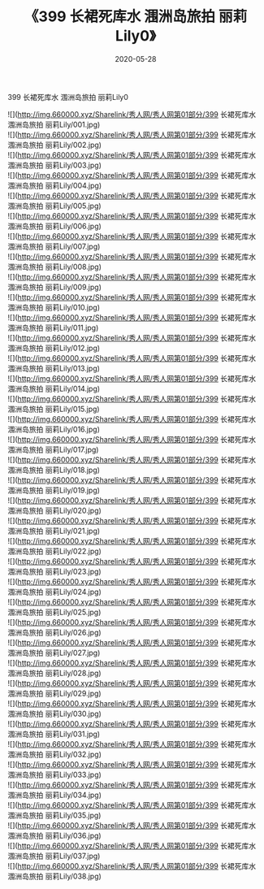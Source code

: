 ﻿---
layout: post
title:  《399 长裙死库水 涠洲岛旅拍 丽莉Lily0》
date:   2020-05-28
img: http://img.660000.xyz/Sharelink/秀人网/秀人网第01部分/399 长裙死库水 涠洲岛旅拍 丽莉Lily0/000.jpg
categories: [美女, 清纯, 唯美]
---

399 长裙死库水 涠洲岛旅拍 丽莉Lily0

  ![](http://img.660000.xyz/Sharelink/秀人网/秀人网第01部分/399 长裙死库水 涠洲岛旅拍 丽莉Lily/001.jpg) <br> ![](http://img.660000.xyz/Sharelink/秀人网/秀人网第01部分/399 长裙死库水 涠洲岛旅拍 丽莉Lily/002.jpg) <br> ![](http://img.660000.xyz/Sharelink/秀人网/秀人网第01部分/399 长裙死库水 涠洲岛旅拍 丽莉Lily/003.jpg) <br> ![](http://img.660000.xyz/Sharelink/秀人网/秀人网第01部分/399 长裙死库水 涠洲岛旅拍 丽莉Lily/004.jpg) <br> ![](http://img.660000.xyz/Sharelink/秀人网/秀人网第01部分/399 长裙死库水 涠洲岛旅拍 丽莉Lily/005.jpg) <br> ![](http://img.660000.xyz/Sharelink/秀人网/秀人网第01部分/399 长裙死库水 涠洲岛旅拍 丽莉Lily/006.jpg) <br> ![](http://img.660000.xyz/Sharelink/秀人网/秀人网第01部分/399 长裙死库水 涠洲岛旅拍 丽莉Lily/007.jpg) <br> ![](http://img.660000.xyz/Sharelink/秀人网/秀人网第01部分/399 长裙死库水 涠洲岛旅拍 丽莉Lily/008.jpg) <br> ![](http://img.660000.xyz/Sharelink/秀人网/秀人网第01部分/399 长裙死库水 涠洲岛旅拍 丽莉Lily/009.jpg) <br> ![](http://img.660000.xyz/Sharelink/秀人网/秀人网第01部分/399 长裙死库水 涠洲岛旅拍 丽莉Lily/010.jpg) <br> ![](http://img.660000.xyz/Sharelink/秀人网/秀人网第01部分/399 长裙死库水 涠洲岛旅拍 丽莉Lily/011.jpg) <br> ![](http://img.660000.xyz/Sharelink/秀人网/秀人网第01部分/399 长裙死库水 涠洲岛旅拍 丽莉Lily/012.jpg) <br> ![](http://img.660000.xyz/Sharelink/秀人网/秀人网第01部分/399 长裙死库水 涠洲岛旅拍 丽莉Lily/013.jpg) <br> ![](http://img.660000.xyz/Sharelink/秀人网/秀人网第01部分/399 长裙死库水 涠洲岛旅拍 丽莉Lily/014.jpg) <br> ![](http://img.660000.xyz/Sharelink/秀人网/秀人网第01部分/399 长裙死库水 涠洲岛旅拍 丽莉Lily/015.jpg) <br> ![](http://img.660000.xyz/Sharelink/秀人网/秀人网第01部分/399 长裙死库水 涠洲岛旅拍 丽莉Lily/016.jpg) <br> ![](http://img.660000.xyz/Sharelink/秀人网/秀人网第01部分/399 长裙死库水 涠洲岛旅拍 丽莉Lily/017.jpg) <br> ![](http://img.660000.xyz/Sharelink/秀人网/秀人网第01部分/399 长裙死库水 涠洲岛旅拍 丽莉Lily/018.jpg) <br> ![](http://img.660000.xyz/Sharelink/秀人网/秀人网第01部分/399 长裙死库水 涠洲岛旅拍 丽莉Lily/019.jpg) <br> ![](http://img.660000.xyz/Sharelink/秀人网/秀人网第01部分/399 长裙死库水 涠洲岛旅拍 丽莉Lily/020.jpg) <br> ![](http://img.660000.xyz/Sharelink/秀人网/秀人网第01部分/399 长裙死库水 涠洲岛旅拍 丽莉Lily/021.jpg) <br> ![](http://img.660000.xyz/Sharelink/秀人网/秀人网第01部分/399 长裙死库水 涠洲岛旅拍 丽莉Lily/022.jpg) <br> ![](http://img.660000.xyz/Sharelink/秀人网/秀人网第01部分/399 长裙死库水 涠洲岛旅拍 丽莉Lily/023.jpg) <br> ![](http://img.660000.xyz/Sharelink/秀人网/秀人网第01部分/399 长裙死库水 涠洲岛旅拍 丽莉Lily/024.jpg) <br> ![](http://img.660000.xyz/Sharelink/秀人网/秀人网第01部分/399 长裙死库水 涠洲岛旅拍 丽莉Lily/025.jpg) <br> ![](http://img.660000.xyz/Sharelink/秀人网/秀人网第01部分/399 长裙死库水 涠洲岛旅拍 丽莉Lily/026.jpg) <br> ![](http://img.660000.xyz/Sharelink/秀人网/秀人网第01部分/399 长裙死库水 涠洲岛旅拍 丽莉Lily/027.jpg) <br> ![](http://img.660000.xyz/Sharelink/秀人网/秀人网第01部分/399 长裙死库水 涠洲岛旅拍 丽莉Lily/028.jpg) <br> ![](http://img.660000.xyz/Sharelink/秀人网/秀人网第01部分/399 长裙死库水 涠洲岛旅拍 丽莉Lily/029.jpg) <br> ![](http://img.660000.xyz/Sharelink/秀人网/秀人网第01部分/399 长裙死库水 涠洲岛旅拍 丽莉Lily/030.jpg) <br> ![](http://img.660000.xyz/Sharelink/秀人网/秀人网第01部分/399 长裙死库水 涠洲岛旅拍 丽莉Lily/031.jpg) <br> ![](http://img.660000.xyz/Sharelink/秀人网/秀人网第01部分/399 长裙死库水 涠洲岛旅拍 丽莉Lily/032.jpg) <br> ![](http://img.660000.xyz/Sharelink/秀人网/秀人网第01部分/399 长裙死库水 涠洲岛旅拍 丽莉Lily/033.jpg) <br> ![](http://img.660000.xyz/Sharelink/秀人网/秀人网第01部分/399 长裙死库水 涠洲岛旅拍 丽莉Lily/034.jpg) <br> ![](http://img.660000.xyz/Sharelink/秀人网/秀人网第01部分/399 长裙死库水 涠洲岛旅拍 丽莉Lily/035.jpg) <br> ![](http://img.660000.xyz/Sharelink/秀人网/秀人网第01部分/399 长裙死库水 涠洲岛旅拍 丽莉Lily/036.jpg) <br> ![](http://img.660000.xyz/Sharelink/秀人网/秀人网第01部分/399 长裙死库水 涠洲岛旅拍 丽莉Lily/037.jpg) <br> ![](http://img.660000.xyz/Sharelink/秀人网/秀人网第01部分/399 长裙死库水 涠洲岛旅拍 丽莉Lily/038.jpg) <br>
